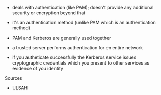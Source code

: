 * deals with authentication (like PAM); doesn't provide any additional security or encryption beyond that
* it's an authentication method (unlike PAM which is an authentication method)
* PAM and Kerberos are generally used together

* a trusted server performs authentication for en entire network
* if you autheticate successfully the Kerberos service issues cryptographic credentials which you present to other services as evidence of you identity

Sources
* ULSAH
